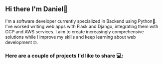 ## Hi there I'm Daniel👋
I'm a software developer currently specialized in Backend using Python:snake:.
I've worked writing web apps with Flask and Django, integrating them with GCP and AWS services.
I aim to create increasingly comprehensive solutions while I improve my skills and keep learning about web development 🤓.




### Here are a couple of projects I'd like to share :computer::

